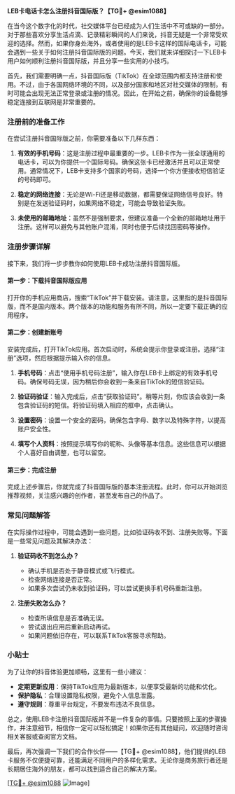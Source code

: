 **LEB卡电话卡怎么注册抖音国际版？【TG💪+ @esim1088】**

在当今这个数字化的时代，社交媒体平台已经成为人们生活中不可或缺的一部分。对于那些喜欢分享生活点滴、记录精彩瞬间的人们来说，抖音无疑是一个非常受欢迎的选择。然而，如果你身处海外，或者使用的是LEB卡这样的国际电话卡，可能会遇到一些关于如何注册抖音国际版的问题。今天，我们就来详细探讨一下LEB卡用户如何顺利注册抖音国际版，并且分享一些实用的小技巧。

首先，我们需要明确一点，抖音国际版（TikTok）在全球范围内都支持注册和使用。不过，由于各国网络环境的不同，以及部分国家和地区对社交媒体的限制，有时可能会出现无法正常登录或注册的情况。因此，在开始之前，确保你的设备能够稳定连接到互联网是非常重要的。

### 注册前的准备工作

在尝试注册抖音国际版之前，你需要准备以下几样东西：

1. **有效的手机号码**：这是注册过程中最重要的一步。LEB卡作为一张全球通用的电话卡，可以为你提供一个国际号码。确保这张卡已经激活并且可以正常使用。通常情况下，LEB卡支持多个国家的号码，选择一个你方便接收短信验证的号码即可。

2. **稳定的网络连接**：无论是Wi-Fi还是移动数据，都需要保证网络信号良好。特别是在发送验证码时，如果网络不稳定，可能会导致验证失败。

3. **未使用的邮箱地址**：虽然不是强制要求，但建议准备一个全新的邮箱地址用于注册。这样可以避免与其他账户混淆，同时也便于后续找回密码等操作。

### 注册步骤详解

接下来，我们将一步步教你如何使用LEB卡成功注册抖音国际版。

#### 第一步：下载抖音国际版应用

打开你的手机应用商店，搜索“TikTok”并下载安装。请注意，这里指的是抖音国际版，而不是国内版本。两个版本的功能和服务有所不同，所以一定要下载正确的应用程序。

#### 第二步：创建新账号

安装完成后，打开TikTok应用。首次启动时，系统会提示你登录或注册。选择“注册”选项，然后根据提示输入你的信息。

1. **手机号码**：点击“使用手机号码注册”，输入你在LEB卡上绑定的有效手机号码。确保号码无误，因为稍后你会收到一条来自TikTok的短信验证码。
   
2. **验证码验证**：输入完成后，点击“获取验证码”。稍等片刻，你应该会收到一条包含验证码的短信。将验证码填入相应的框中，点击确认。

3. **设置密码**：设置一个安全的密码，确保包含字母、数字以及特殊字符，以提高账户安全性。

4. **填写个人资料**：按照提示填写你的昵称、头像等基本信息。这些信息可以根据个人喜好自由调整，也可以留空。

#### 第三步：完成注册

完成上述步骤后，你就完成了抖音国际版的基本注册流程。此时，你可以开始浏览推荐视频，关注感兴趣的创作者，甚至发布自己的作品了。

### 常见问题解答

在实际操作过程中，可能会遇到一些问题，比如验证码收不到、注册失败等。下面是一些常见问题及其解决办法：

1. **验证码收不到怎么办？**
   - 确认手机是否处于静音模式或飞行模式。
   - 检查网络连接是否正常。
   - 如果多次尝试仍未收到验证码，可以尝试更换手机号码重新注册。

2. **注册失败怎么办？**
   - 检查所填信息是否准确无误。
   - 尝试退出应用后重新启动再试。
   - 如果问题依旧存在，可以联系TikTok客服寻求帮助。

### 小贴士

为了让你的抖音体验更加顺畅，这里有一些小建议：

- **定期更新应用**：保持TikTok应用为最新版本，以便享受最新的功能和优化。
- **保护隐私**：合理设置隐私权限，避免个人信息泄露。
- **遵守规则**：尊重平台规定，不要发布违法不良信息。

总之，使用LEB卡注册抖音国际版并不是一件复杂的事情。只要按照上面的步骤操作，并注意细节，相信你一定可以轻松搞定！如果你还有其他疑问，欢迎随时咨询相关客服或查阅官方文档。

最后，再次强调一下我们的合作伙伴——【TG💪+ @esim1088】，他们提供的LEB卡服务不仅便捷可靠，还能满足不同用户的多样化需求。无论你是商务旅行者还是长期居住海外的朋友，都可以找到适合自己的解决方案。

[[TG💪+ @esim1088](https://t.me/s/esim1088) ![Image](https://i.postimg.cc/4NQfJmqS/Snipaste-2025-05-13-00-14-12.png)]